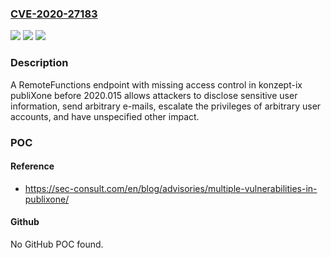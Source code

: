 ### [CVE-2020-27183](https://cve.mitre.org/cgi-bin/cvename.cgi?name=CVE-2020-27183)
![](https://img.shields.io/static/v1?label=Product&message=n%2Fa&color=blue)
![](https://img.shields.io/static/v1?label=Version&message=n%2Fa&color=blue)
![](https://img.shields.io/static/v1?label=Vulnerability&message=n%2Fa&color=brighgreen)

### Description

A RemoteFunctions endpoint with missing access control in konzept-ix publiXone before 2020.015 allows attackers to disclose sensitive user information, send arbitrary e-mails, escalate the privileges of arbitrary user accounts, and have unspecified other impact.

### POC

#### Reference
- https://sec-consult.com/en/blog/advisories/multiple-vulnerabilities-in-publixone/

#### Github
No GitHub POC found.

